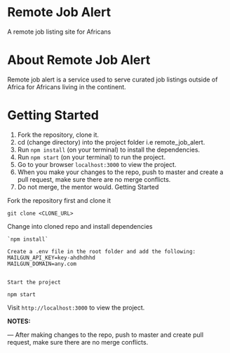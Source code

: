 # Remote Job Alert
A remote job listing site for Africans

# About Remote Job Alert
Remote job alert is a service used to serve curated job listings outside of Africa for Africans living in the continent.

# Getting Started
1. Fork the repository, clone it.
2. cd (change directory) into the project folder i.e remote_job_alert.
3. Run `npm install` (on your terminal) to install the dependencies.
4. Run `npm start` (on your terminal) to run the project.
5. Go to your browser `localhost:3000` to view the project.
6. When you make your changes to the repo, push to master and create a pull request, make sure there are no merge conflicts.
7. Do not merge, the mentor would.
 Getting Started

Fork the repository first and clone it
```
git clone <CLONE_URL>
```

Change into cloned repo and install dependencies
```
`npm install`

Create a .env file in the root folder and add the following:
MAILGUN_API_KEY=key-ahdhdhhd
MAILGUN_DOMAIN=any.com
```
```

Start the project
```
`npm start`

Visit `http://localhost:3000` to view the project.

**NOTES:**

&mdash; After making changes to the repo, push to master and create pull request, make sure there are no merge conflicts.

